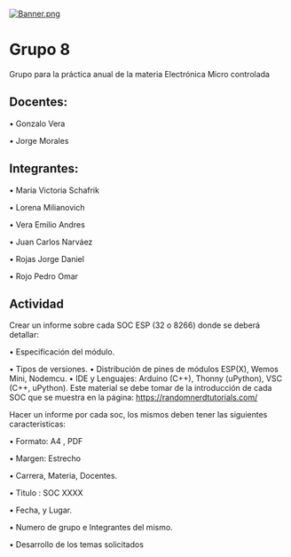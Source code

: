 [![Banner.png](https://i.postimg.cc/8PkmkXkx/Banner.png)](https://postimg.cc/K4VMJNM5)
# Grupo 8

Grupo para la práctica anual de la materia Electrónica Micro controlada
## Docentes:

•	Gonzalo Vera

•	Jorge Morales

## Integrantes:

•	Maria Victoria Schafrik

•	Lorena Milianovich

•	Vera Emilio Andres

•	Juan Carlos Narváez 

•	Rojas Jorge Daniel

•	Rojo Pedro Omar

## Actividad

Crear un informe sobre cada SOC ESP (32 o 8266) donde se deberá detallar:

•	Especificación del módulo.

•	Tipos de versiones.
•	Distribución de pines de módulos ESP(X), Wemos Mini, Nodemcu.
•	IDE y Lenguajes: Arduino (C++), Thonny (uPython), VSC (C++, uPython).
Este material se debe tomar de la introducción de cada SOC que se muestra en la página:
https://randomnerdtutorials.com/

Hacer un informe por cada soc, los mismos deben tener las siguientes caracteristicas:

•	Formato: A4 , PDF

•	Margen: Estrecho

•	Carrera, Materia, Docentes.

•	Titulo : SOC XXXX

•	Fecha, y Lugar.

•	Numero de grupo e Integrantes del mismo.

•	Desarrollo de los temas solicitados

